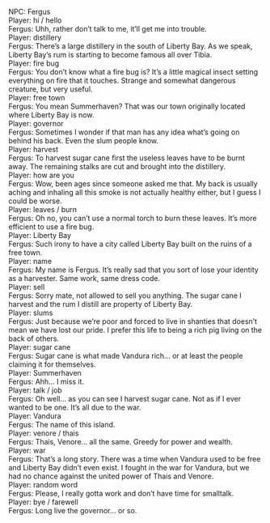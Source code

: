 NPC: Fergus  
Player: hi / hello  
Fergus: Uhh, rather don’t talk to me, it’ll get me into trouble.  
Player: distillery  
Fergus: There’s a large distillery in the south of Liberty Bay. As we speak, Liberty Bay’s rum is starting to become famous all over Tibia.  
Player: fire bug  
Fergus: You don’t know what a fire bug is? It’s a little magical insect setting everything on fire that it touches. Strange and somewhat dangerous creature, but very useful.  
Player: free town  
Fergus: You mean Summerhaven? That was our town originally located where Liberty Bay is now.  
Player: governor  
Fergus: Sometimes I wonder if that man has any idea what’s going on behind his back. Even the slum people know.  
Player: harvest  
Fergus: To harvest sugar cane first the useless leaves have to be burnt away. The remaining stalks are cut and brought into the distillery.  
Player: how are you  
Fergus: Wow, been ages since someone asked me that. My back is usually aching and inhaling all this smoke is not actually healthy either, but I guess I could be worse.  
Player: leaves / burn  
Fergus: Oh no, you can’t use a normal torch to burn these leaves. It’s more efficient to use a fire bug.  
Player: Liberty Bay  
Fergus: Such irony to have a city called Liberty Bay built on the ruins of a free town.  
Player: name  
Fergus: My name is Fergus. It’s really sad that you sort of lose your identity as a harvester. Same work, same dress code.  
Player: sell  
Fergus: Sorry mate, not allowed to sell you anything. The sugar cane I harvest and the rum I distill are property of Liberty Bay.  
Player: slums  
Fergus: Just because we’re poor and forced to live in shanties that doesn’t mean we have lost our pride. I prefer this life to being a rich pig living on the back of others.  
Player: sugar cane  
Fergus: Sugar cane is what made Vandura rich… or at least the people claiming it for themselves.  
Player: Summerhaven  
Fergus: Ahh… I miss it.  
Player: talk / job  
Fergus: Oh well… as you can see I harvest sugar cane. Not as if I ever wanted to be one. It’s all due to the war.  
Player: Vandura  
Fergus: The name of this island.  
Player: venore / thais  
Fergus: Thais, Venore… all the same. Greedy for power and wealth.  
Player: war  
Fergus: That’s a long story. There was a time when Vandura used to be free and Liberty Bay didn’t even exist. I fought in the war for Vandura, but we had no chance against the united power of Thais and Venore.  
Player: random word  
Fergus: Please, I really gotta work and don’t have time for smalltalk.  
Player: bye / farewell  
Fergus: Long live the governor… or so.  
